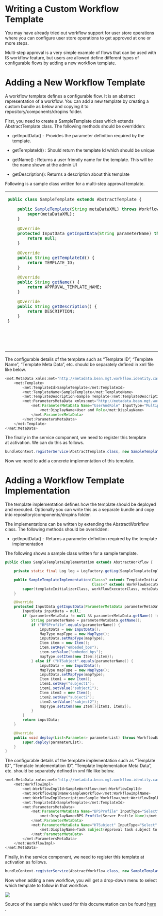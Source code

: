 # Writing a Custom Workflow Template

You may have already tried out workflow support for user store
operations where you can configure user store operations to get approved
at one or more steps.

Multi-step approval is a very simple example of flows that can be used
with IS workflow feature, but users are allowed define different types
of configurable flows by adding a new workflow template.

  

# Adding a New Workflow Template

A workflow template defines a configurable flow. It is an abstract
representation of a workflow. You can add a new template by creating a
custom bundle as below and copying it to
repository/components/dropins folder.

  

First, you need to create a SampleTemplate class which extends
AbstractTemplate class. The following methods should be overridden:

-   getInputData() :  Provides the parameter definition required by the
    template.

-   getTemplateId() : Should return the template Id which should be
    unique

-   getName() : Returns a user friendly name for the template. This will
    be the name shown at the admin UI

-   getDescription(): Returns a description about this template

Following is a sample class written for a multi-step approval template.

  

<table>
<tbody>
<tr class="odd">
<td><div class="content-wrapper">
<div class="code panel pdl" style="border-width: 1px;">
<div class="codeContent panelContent pdl">
<div class="sourceCode" id="cb1" data-syntaxhighlighter-params="brush: java; gutter: false; theme: Confluence" data-theme="Confluence" style="brush: java; gutter: false; theme: Confluence"><pre class="sourceCode java"><code class="sourceCode java"><a class="sourceLine" id="cb1-1" title="1"><span class="kw">public</span> <span class="kw">class</span> SampleTemplate <span class="kw">extends</span> AbstractTemplate {</a>
<a class="sourceLine" id="cb1-2" title="2"></a>
<a class="sourceLine" id="cb1-3" title="3">    <span class="kw">public</span> <span class="fu">SampleTemplate</span>(<span class="bu">String</span> metaDataXML) <span class="kw">throws</span> WorkflowRuntimeException {</a>
<a class="sourceLine" id="cb1-4" title="4">        <span class="kw">super</span>(metaDataXML);</a>
<a class="sourceLine" id="cb1-5" title="5">    }</a>
<a class="sourceLine" id="cb1-6" title="6"></a>
<a class="sourceLine" id="cb1-7" title="7">    <span class="at">@Override</span></a>
<a class="sourceLine" id="cb1-8" title="8">    <span class="kw">protected</span> InputData <span class="fu">getInputData</span>(<span class="bu">String</span> parameterName) <span class="kw">throws</span> WorkflowException {</a>
<a class="sourceLine" id="cb1-9" title="9">        <span class="kw">return</span> <span class="kw">null</span>;</a>
<a class="sourceLine" id="cb1-10" title="10">    }</a>
<a class="sourceLine" id="cb1-11" title="11"></a>
<a class="sourceLine" id="cb1-12" title="12">    <span class="at">@Override</span></a>
<a class="sourceLine" id="cb1-13" title="13">    <span class="kw">public</span> <span class="bu">String</span> <span class="fu">getTemplateId</span>() {</a>
<a class="sourceLine" id="cb1-14" title="14">        <span class="kw">return</span> TEMPLATE_ID;</a>
<a class="sourceLine" id="cb1-15" title="15">    }</a>
<a class="sourceLine" id="cb1-16" title="16"></a>
<a class="sourceLine" id="cb1-17" title="17">    <span class="at">@Override</span></a>
<a class="sourceLine" id="cb1-18" title="18">    <span class="kw">public</span> <span class="bu">String</span> <span class="fu">getName</span>() {</a>
<a class="sourceLine" id="cb1-19" title="19">        <span class="kw">return</span> APPROVAL_TEMPLATE_NAME;</a>
<a class="sourceLine" id="cb1-20" title="20">    }</a>
<a class="sourceLine" id="cb1-21" title="21"></a>
<a class="sourceLine" id="cb1-22" title="22">    <span class="at">@Override</span></a>
<a class="sourceLine" id="cb1-23" title="23">    <span class="kw">public</span> <span class="bu">String</span> <span class="fu">getDescription</span>() {</a>
<a class="sourceLine" id="cb1-24" title="24">        <span class="kw">return</span> DESCRIPTION;</a>
<a class="sourceLine" id="cb1-25" title="25">    }</a>
<a class="sourceLine" id="cb1-26" title="26">}</a></code></pre></div>
</div>
</div>
<div class="container" title="Hint: double-click to select code">
<p><br />
</p>
</div>
<p><br />
</p>
</div></td>
</tr>
</tbody>
</table>

The configurable details of the template such as “Template ID”,
“Template Name”, “Template Meta Data”, etc. should be separately defined
in xml file like below.

  

``` java
<met:MetaData xmlns:met="http://metadata.bean.mgt.workflow.identity.carbon.wso2.org">
    <met:Template>
        <met:TemplateId>SampleTemplate</met:TemplateId>
        <met:TemplateName>SampleTemplate</met:TemplateName>
        <met:TemplateDescription>Sample Template</met:TemplateDescription>
        <met:ParametersMetaData xmlns:met="http://metadata.bean.mgt.workflow.identity.carbon.wso2.org">
            <met:ParameterMetaData Name="UserAndRole" InputType="Multiple_Steps_User_Role" isRequired="true">
                <met:DisplayName>User and Role</met:DisplayName>
            </met:ParameterMetaData>
        </met:ParametersMetaData>
    </met:Template>
</met:MetaData>
```

  

The finally in the service component, we need to register this template
at activation. We can do this as follows.

  

``` java
bundleContext.registerService(AbstractTemplate.class, new SampleTemplate(readFileContent(Constants.TEMPLATE_PARAMETER_METADATA_FILE_NAME)), null);
```

  
Now we need to add a concrete implementation of this template.

# Adding a Workflow Template Implementation

The template implementation defines how the template should be deployed
and executed. Optionally you can write this as a separate bundle and
copy into repository/components/dropins folder.

The implementations can be written by extending the AbstractWorkflow
class. The following methods should be overridden:

-   getInputData() :  Returns a parameter definition required by the
    template implementation

The following shows a sample class written for a sample template.

``` java
public class SampleTemplateImplementation extends AbstractWorkflow {

    private static final Log log = LogFactory.getLog(SampleTemplateImplementation.class);

    public SampleTemplateImplementation(Class<? extends TemplateInitializer> templateInitializerClass,
                                        Class<? extends WorkFlowExecutor> workFlowExecutorClass, String metaDataXML) {
        super(templateInitializerClass, workFlowExecutorClass, metaDataXML);
    }

    @Override
    protected InputData getInputData(ParameterMetaData parameterMetaData) throws WorkflowException {
        InputData inputData = null;
        if (parameterMetaData != null && parameterMetaData.getName() != null) {
            String parameterName = parameterMetaData.getName();
            if ("BPSProfile".equals(parameterName)) {
                inputData = new InputData();
                MapType mapType = new MapType();
                inputData.setMapType(mapType);
                Item item = new Item();
                item.setKey("embeded_bps");
                item.setValue("embeded_bps");
                mapType.setItem(new Item[]{item});
            } else if ("HTSubject".equals(parameterName)) {
                inputData = new InputData();
                MapType mapType = new MapType();
                inputData.setMapType(mapType);
                Item item1 = new Item();
                item1.setKey("subject1");
                item1.setValue("subject1");
                Item item2 = new Item();
                item2.setKey("subject2");
                item2.setValue("subject2");
                mapType.setItem(new Item[]{item1, item2});
            }
        }
        return inputData;
    }

    @Override
    public void deploy(List<Parameter> parameterList) throws WorkflowException {
        super.deploy(parameterList);
    }
}
```

The configurable details of the template implementation such as
“Template ID”, “Template Implementation ID”, “Template Implementation
Meta Data”, etc. should be separately defined in xml file like below.

``` java
<met:MetaData xmlns:met="http://metadata.bean.mgt.workflow.identity.carbon.wso2.org">
    <met:WorkflowImpl>
        <met:WorkflowImplId>SampleWorkflow</met:WorkflowImplId>
        <met:WorkflowImplName>SampleWorkflow</met:WorkflowImplName>
        <met:WorkflowImplDescription>Sample Workflow</met:WorkflowImplDescription>
        <met:TemplateId>SampleTemplate</met:TemplateId>
        <met:ParametersMetaData>
            <met:ParameterMetaData Name="BPSProfile" InputType="Select" isRequired="true" isInputDataRequired="true">
                <met:DisplayName>BPS Profile(Server Profile Name)</met:DisplayName>
            </met:ParameterMetaData>
            <met:ParameterMetaData Name="HTSubject" InputType="Select" isRequired="true" isInputDataRequired="true">
                <met:DisplayName>Task Subject(Approval task subject to display)</met:DisplayName>
            </met:ParameterMetaData>
        </met:ParametersMetaData>
    </met:WorkflowImpl>
</met:MetaData>
```

Finally, in the service component, we need to register this template at
activation as follows.

``` java
bundleContext.registerService(AbstractWorkflow.class, new SampleTemplateImplementation(BPELDeployer.class, RequestExecutor.class, readFileContent(Constants.WORKFLOW_IMPL_PARAMETER_METADATA_FILE_NAME)), null);
```

Now when adding a new workflow, you will get a drop-down menu to select
which template to follow in that workflow.

![](attachments/103330093/103330094.png)

Source of the sample which used for this documentation can be found
[here](https://github.com/wso2/product-is/tree/5.x.x/modules/samples/workflow/template/sample-template)
.
